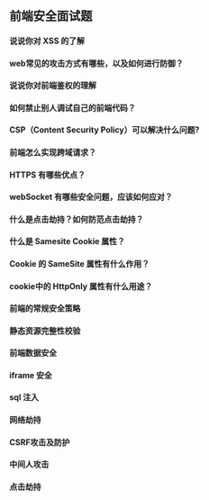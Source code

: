 ## 前端安全面试题
#### 说说你对 XSS 的了解
#### web常见的攻击方式有哪些，以及如何进行防御？
#### 说说你对前端鉴权的理解
#### 如何禁止别人调试自己的前端代码？
#### CSP（Content Security Policy）可以解决什么问题?
#### 前端怎么实现跨域请求？
#### HTTPS 有哪些优点？
#### webSocket 有哪些安全问题，应该如何应对？
#### 什么是点击劫持？如何防范点击劫持？
#### 什么是 Samesite Cookie 属性？
#### Cookie 的 SameSite 属性有什么作用？
#### cookie中的 HttpOnly 属性有什么用途？
#### 前端的常规安全策略
#### 静态资源完整性校验
#### 前端数据安全
#### iframe 安全
#### sql 注入
#### 网络劫持
#### CSRF攻击及防护
#### 中间人攻击
#### 点击劫持
